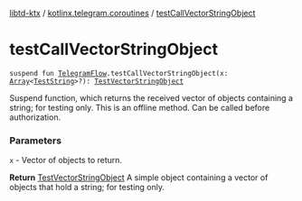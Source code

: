 [libtd-ktx](../index.md) / [kotlinx.telegram.coroutines](index.md) / [testCallVectorStringObject](./test-call-vector-string-object.md)

# testCallVectorStringObject

`suspend fun `[`TelegramFlow`](../kotlinx.telegram.core/-telegram-flow/index.md)`.testCallVectorStringObject(x: `[`Array`](https://kotlinlang.org/api/latest/jvm/stdlib/kotlin/-array/index.html)`<`[`TestString`](https://tdlibx.github.io/td/docs/org/drinkless/td/libcore/telegram/TdApi/TestString.html)`>?): `[`TestVectorStringObject`](https://tdlibx.github.io/td/docs/org/drinkless/td/libcore/telegram/TdApi/TestVectorStringObject.html)

Suspend function, which returns the received vector of objects containing a string; for testing
only. This is an offline method. Can be called before authorization.

### Parameters

`x` - Vector of objects to return.

**Return**
[TestVectorStringObject](https://tdlibx.github.io/td/docs/org/drinkless/td/libcore/telegram/TdApi/TestVectorStringObject.html) A simple object containing a vector of objects that hold a
string; for testing only.

